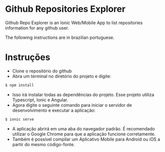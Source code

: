 # Github Repositories Explorer

Github Repo Explorer is an Ionic Web/Mobile App to list repositories information for any github user.

The following instructions are in brazilian portuguese.

# Instruções

  - Clone o repositório do github
  - Abra um terminal no diretório do projeto e digite:
```sh
$ npm install
```
  - Isso irá instalar todas as dependências do projeto. Esse projeto utiliza Typescript, Ionic e Angular.
  - Agora digite o seguinte comando para iniciar o servidor de desenvolvimento e executar a aplicação:
```sh
$ ionic serve
```
  - A aplicação abrirá em uma aba do navegador padrão. É recomendado utilizar o Google Chrome para que a aplicação funcione corretamente.
  - Também é possível compilar um Aplicativo Mobile para Android ou iOS a partir do mesmo código-fonte.
